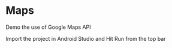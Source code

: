 # Maps
Demo the use of Google Maps API

Import the project in Android Studio and Hit Run from the top bar
